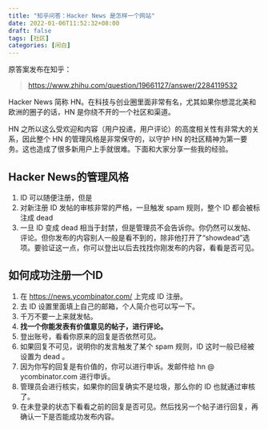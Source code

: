```yaml
---
title: "知乎问答：Hacker News 是怎样一个网站"
date: 2022-01-06T11:52:32+08:00
draft: false
tags: [社区]
categories: [闲白]
---
```


原答案发布在知乎：
> https://www.zhihu.com/question/19661127/answer/2284119532

Hacker News 简称 HN。在科技与创业圈里面非常有名，尤其如果你想混北美和欧洲的圈子的话，HN 是你绕不开的一个社区和渠道。

HN 之所以这么受欢迎和内容（用户投递，用户评论）的高度相关性有非常大的关系，因此整个 HN 的管理风格是非常保守的，以守护 HN 的社区精神为第一要务。这也造成了很多新用户上手就很难。下面和大家分享一些我的经验。

## Hacker News的管理风格 

1. ID 可以随便注册，但是
2. 对新注册 ID 发帖的审核非常的严格，一旦触发 spam 规则，整个 ID 都会被标注成 dead
3. 一旦 ID 变成 dead 相当于封禁，但是管理员不会告诉你。你仍然可以发帖、评论。但你发布的内容别人一般是看不到的，除非他打开了“showdead”选项。要验证这一点，你可以登出以后去找找你刚发布的内容，看看是否可见。

## 如何成功注册一个ID

1. 在 https://news.ycombinator.com/ 上完成 ID 注册。
2. 去 ID 设置里面填上自己的邮箱，个人简介也可以写一下。
3. 千万不要一上来就发帖。
4. **找一个你能发表有价值意见的帖子，进行评论。**
5. 登出账号，看看你原来的回复是否依然可见。
6. 如果回复不可见，说明你的发言触发了某个 spam 规则，ID 这时一般已经被设置为 dead 。
7. 因为你写的回复是有价值的，你可以进行申诉。发邮件给 hn @ ycombinator.com 进行申诉。
8. 管理员会进行核实，如果你的回复确实不是垃圾，那么你的 ID 也就通过审核了。
9. 在未登录的状态下看看之前的回复是否可见。然后找另一个帖子进行回复，再确认一下是否能成功发布内容。
